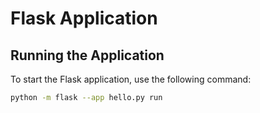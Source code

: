 # Flask Application

## Running the Application

To start the Flask application, use the following command:

```bash
python -m flask --app hello.py run
```
